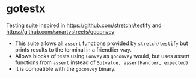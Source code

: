 # gotestx

Testing suite inspired in https://github.com/stretchr/testify and https://github.com/smartystreets/goconvey

- This suite allows all `assert` functions provided by `stretch/testify` but prints results to the terminal in a friendlier way.
- Allows blocks of tests using `Convey` as `goconvey` would, but uses assert functions from `assert` instead of `So(value, assertHandler, expected)`
- It is compatible with the `goconvey` binary.